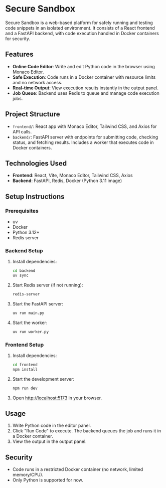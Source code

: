 # Secure Sandbox

Secure Sandbox is a web-based platform for safely running and testing code snippets in an isolated environment. It consists of a React frontend and a FastAPI backend, with code execution handled in Docker containers for security.

## Features

- **Online Code Editor**: Write and edit Python code in the browser using Monaco Editor.
- **Safe Execution**: Code runs in a Docker container with resource limits and no network access.
- **Real-time Output**: View execution results instantly in the output panel.
- **Job Queue**: Backend uses Redis to queue and manage code execution jobs.

## Project Structure

- `frontend/`: React app with Monaco Editor, Tailwind CSS, and Axios for API calls.
- `backend/`: FastAPI server with endpoints for submitting code, checking status, and fetching results. Includes a worker that executes code in Docker containers.

## Technologies Used

- **Frontend**: React, Vite, Monaco Editor, Tailwind CSS, Axios
- **Backend**: FastAPI, Redis, Docker (Python 3.11 image)

## Setup Instructions

### Prerequisites

- uv
- Docker
- Python 3.12+
- Redis server

### Backend Setup

1. Install dependencies:
	```bash
	cd backend
	uv sync
	```
2. Start Redis server (if not running):
	```bash
	redis-server
	```
3. Start the FastAPI server:
	```bash
	uv run main.py
	```
4. Start the worker:
	```bash
	uv run worker.py
	```

### Frontend Setup

1. Install dependencies:
	```bash
	cd frontend
	npm install
	```
2. Start the development server:
	```bash
	npm run dev
	```
3. Open [http://localhost:5173](http://localhost:5173) in your browser.

## Usage

1. Write Python code in the editor panel.
2. Click "Run Code" to execute. The backend queues the job and runs it in a Docker container.
3. View the output in the output panel.

## Security

- Code runs in a restricted Docker container (no network, limited memory/CPU).
- Only Python is supported for now.
